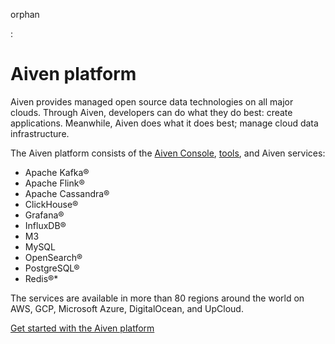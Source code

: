 orphan

:   

# Aiven platform

Aiven provides managed open source data technologies on all major
clouds. Through Aiven, developers can do what they do best: create
applications. Meanwhile, Aiven does what it does best; manage cloud data
infrastructure.

The Aiven platform consists of the
[Aiven Console](/docs/tools/aiven-console), [tools](/docs/tools), and
Aiven services:

-   Apache Kafka®
-   Apache Flink®
-   Apache Cassandra®
-   ClickHouse®
-   Grafana®
-   InfluxDB®
-   M3
-   MySQL
-   OpenSearch®
-   PostgreSQL®
-   Redis®\*

The services are available in more than 80 regions around the world on
AWS, GCP, Microsoft Azure, DigitalOcean, and UpCloud.

[Get started with the Aiven platform](/docs/get-started)
